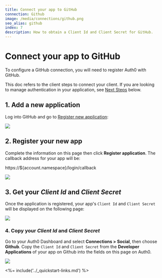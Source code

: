 ```yaml
---
title: Connect your app to GitHub
connection: Github
image: /media/connections/github.png
seo_alias: github
index: 7
description: How to obtain a Client Id and Client Secret for GitHub.
---
```


# Connect your app to GitHub

To configure a GitHub connection, you will need to register Auth0 with GitHub.

This doc refers to the client steps to connect your client. If you are looking to manage authentication in your application, see [Next Steps](#next-steps) below.

## 1. Add a new application
Log into GitHub and go to [Register new application](https://github.com/settings/applications/new):

![](/media/articles/connections/social/github/github-addapp-1.png)

## 2. Register your new app

Complete the information on this page then click **Register application**. The callback address for your app will be:

  https://${account.namespace}/login/callback

![](/media/articles/connections/social/github/github-addapp-2.png)

## 3. Get your *Client Id* and *Client Secret*

Once the application is registered, your app's `Client Id` and `Client Secret` will be displayed on the following page:

![](/media/articles/connections/social/github/github-addapp-3.png)

### 4. Copy your *Client Id* and *Client Secret*

Go to your Auth0 Dashboard and select **Connections > Social**, then choose **Github**. Copy the `Client Id` and `Client Secret` from the **Developer Applications** of your app on Github into the fields on this page on Auth0.

![](/media/articles/connections/social/github/github-addapp-4.png)

<%= include('../_quickstart-links.md') %>

